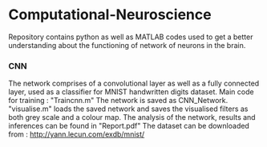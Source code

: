 # Computational-Neuroscience
Repository contains python as well as MATLAB codes used to get a better understanding about the functioning of network of neurons in the brain.

### CNN
The network comprises of a convolutional layer as well as a fully connected layer, used as a classifier for MNIST handwritten digits dataset.
Main code for training : "Traincnn.m"
The network is saved as CNN_Network.
"visualise.m" loads the saved network and saves the visualised filters as both grey scale and a colour map.
The analysis of the network, results and inferences can be found in "Report.pdf"
The dataset can be downloaded from : http://yann.lecun.com/exdb/mnist/
